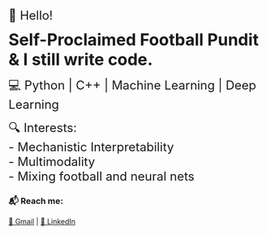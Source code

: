 <span style="font-size: 24px;">👋 Hello!</span>  

<span style="font-size: 32px; font-weight: bold;">Self-Proclaimed Football Pundit & I still write code.</span>  

<span style="font-size: 24px;">💻 Python | C++ | Machine Learning | Deep Learning</span>  

<span style="font-size: 24px;">🔍 Interests:</span>  
<span style="font-size: 24px;">- Mechanistic Interpretability</span>  
<span style="font-size: 24px;">- Multimodality</span>  
<span style="font-size: 24px;">- Mixing football and neural nets</span>    

### 📬 Reach me:  
[📧 Gmail](mailto:mokshagrawal42@gmail.com) | [💼 LinkedIn](https://www.linkedin.com/in/moksh-agrawal-805ab424a/)  


